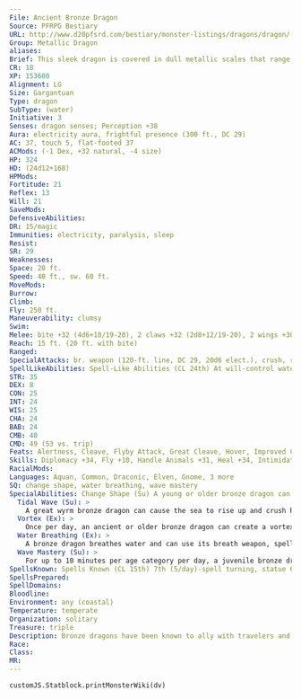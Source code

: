 ```yaml
---
File: Ancient Bronze Dragon
Source: PFRPG Bestiary
URL: http://www.d20pfsrd.com/bestiary/monster-listings/dragons/dragon/-metallic-bronze/ancient-bronze-dragon
Group: Metallic Dragon
aliases: 
Brief: This sleek dragon is covered in dull metallic scales that range in color from shining bronze to mottled blue.
CR: 18
XP: 153600
Alignment: LG
Size: Gargantuan
Type: dragon
SubType: (water)
Initiative: 3
Senses: dragon senses; Perception +38
Aura: electricity aura, frightful presence (300 ft., DC 29)
AC: 37, touch 5, flat-footed 37
ACMods: (-1 Dex, +32 natural, -4 size)
HP: 324
HD: (24d12+168)
HPMods: 
Fortitude: 21
Reflex: 13
Will: 21
SaveMods: 
DefensiveAbilities: 
DR: 15/magic
Immunities: electricity, paralysis, sleep
Resist: 
SR: 29
Weaknesses: 
Space: 20 ft.
Speed: 40 ft., sw. 60 ft.
MoveMods: 
Burrow: 
Climb: 
Fly: 250 ft.
Maneuverability: clumsy
Swim: 
Melee: bite +32 (4d6+18/19-20), 2 claws +32 (2d8+12/19-20), 2 wings +30 (2d6+6), tail slap +30 (2d8+18)
Reach: 15 ft. (20 ft. with bite)
Ranged: 
SpecialAttacks: br. weapon (120-ft. line, DC 29, 20d6 elect.), crush, repul. breath, tail sweep, vortex
SpellLikeAbilities: Spell-Like Abilities (CL 24th) At will-control water, create food and water, detect thoughts (DC 19), fog cloud, speak with animals
STR: 35
DEX: 8
CON: 25
INT: 24
WIS: 25
CHA: 24
BAB: 24
CMB: 40
CMD: 49 (53 vs. trip)
Feats: Alertness, Cleave, Flyby Attack, Great Cleave, Hover, Improved Critical (bite, claw), Improved Initiative, Improved Vital Strike, Multiattack, Power Attack, Vital Strike
Skills: Diplomacy +34, Fly +10, Handle Animals +31, Heal +34, Intimidate +34, Knowledge (arcana, geography, history) +34, Perception +38, Sense Motive +38, Spellcraft +34, Stealth +14, Swim +47
RacialMods: 
Languages: Aquan, Common, Draconic, Elven, Gnome, 3 more
SQ: change shape, water breathing, wave mastery
SpecialAbilities: Change Shape (Su) A young or older bronze dragon can take any animal or humanoid form 3/day as if using polymorph. Electricity Aura (Su) An old or older bronze dragon has an aura of electricity. All creatures within 5 feet take 1d6 points of electricity damage at the start of the dragon's turn. An ancient dragon's aura is 10 feet. A great wyrm's damage increases to 2d6. A bronze dragon can suppress this aura at will. Repulsion Breath (Su) Instead of a line of electricity, a bronze dragon can breathe a cone of repulsion gas. Targets must make a Will save or be compelled to do nothing but move away from the dragon for 1d6 rounds plus 1 round per age category. This is a mind-affecting compulsion effect. Spell-Like Abilities (Sp) A bronze dragon gains the following spell-like abilities, usable at will upon reaching the listed age category. Very young-speak with animals; Juvenile-create food and water; Adult-fog cloud; Old-detect thoughts; Ancient-control water; Great wyrm-control weather.
  Tidal Wave (Su): >
    A great wyrm bronze dragon can cause the sea to rise up and crush his enemies once per day as a standard action. This affects an area of coastline 120 feet in length and targets all creatures within 40 feet of the shore-treat the targets as if struck by an avalanche (Pathfinder RPG Core Rulebook 429). Treat all creatures as if they were in the bury zone. The save DC to halve this damage is equal to the dragon's breath weapon DC. Those who fail their saves take full damage and are drawn 60 feet off shore and deposited 20 feet under the surface on the round after the wave hits.
  Vortex (Ex): >
    Once per day, an ancient or older bronze dragon can create a vortex as a standard action, just like an elder water elemental (see page 127). A bronze dragon can maintain this vortex for 1 round per age category.
  Water Breathing (Ex): >
    A bronze dragon breathes water and can use its breath weapon, spells, and abilities underwater.
  Wave Mastery (Su): >
    For up to 10 minutes per age category per day, a juvenile bronze dragon, along with creatures or vessels within 50 feet, can move at twice its normal speed in water. Age Category S pecial Abilities C aster Level Wyrmling Immunity to electricity, - repulsion breath, water breathing Very young Speak with animals - Young Change shape 1st Juvenile Wave mastery, create food and water 3rd Young adult DR 5/magic, spell resistance 5th Adult frightful presence, fog cloud 7th Mature adult DR 10/magic 9th Old Electricity aura, detect thoughts 11th Very old DR 15/magic 13th Ancient Vortex, control water 15th Wyrm DR 20/magic 17th Great wyrm Tidal wave, control weather 19th
SpellsKnown: Spells Known (CL 15th) 7th (5/day)-spell turning, statue 6th (7/day)-greater dispel magic, mass suggestion (DC 23), mislead 5th (7/day)-dismissal, interposing hand, mind fog, teleport 4th (7/day)-dimension door, ice storm, solid fog, stoneskin 3rd (7/day)-dispel magic, heroism, slow (DC 20), suggestion 2nd (8/day)-blur, gust of wind, invisibility, mirror image, web 1st (8/day)-alarm, mage armor, obscuring mist, shield, true strike 0 (at will)-detect magic, light, message, resistance, 2 more
SpellsPrepared: 
SpellDomains: 
Bloodline: 
Environment: any (coastal)
Temperature: temperate
Organization: solitary
Treasure: triple
Description: Bronze dragons have been known to ally with travelers and adventurers if the cause and reward is right and just.
Race: 
Class: 
MR: 
---
```

```dataviewjs
customJS.Statblock.printMonsterWiki(dv)
```

